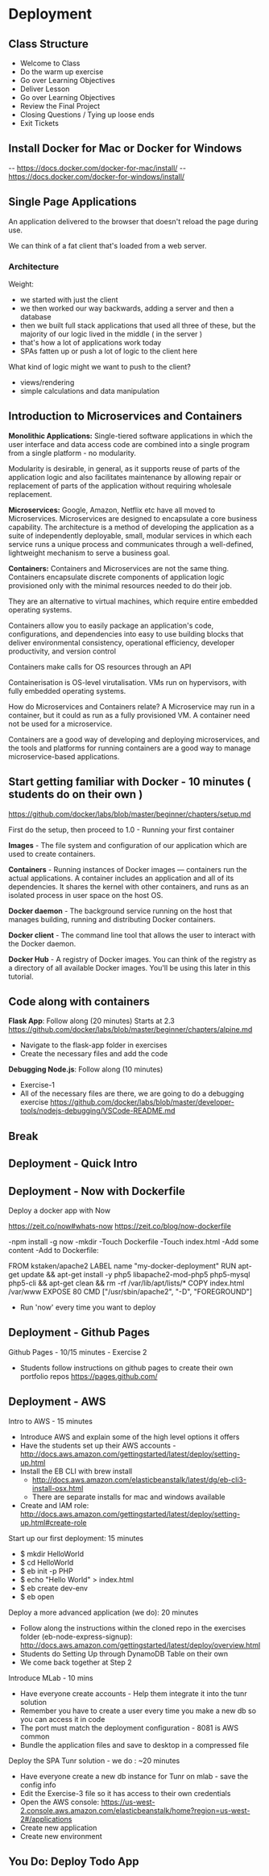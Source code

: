 # Deployment

## Class Structure
- Welcome to Class
- Do the warm up exercise
- Go over Learning Objectives
- Deliver Lesson
- Go over Learning Objectives
- Review the Final Project
- Closing Questions / Tying up loose ends
- Exit Tickets

## Install Docker for Mac or Docker for Windows
-- https://docs.docker.com/docker-for-mac/install/
-- https://docs.docker.com/docker-for-windows/install/

## Single Page Applications

An application delivered to the browser that doesn't reload the page during use.

We can think of a fat client that's loaded from a web server.

### Architecture
Weight:
  - we started with just the client
  - we then worked our way backwards, adding a server and then a database
  - then we built full stack applications that used all three of these, but the majority of our logic lived in the middle ( in the server )
  - that's how a lot of applications work today
  - SPAs fatten up or push a lot of logic to the client here

What kind of logic might we want to push to the client?
  - views/rendering
  - simple calculations and data manipulation


## Introduction to Microservices and Containers

__Monolithic Applications:__  Single-tiered software applications in which the user interface and data access code are combined into a single program from a single platform - no modularity.

Modularity is desirable, in general, as it supports reuse of parts of the application logic and also facilitates maintenance by allowing repair or replacement of parts of the application without requiring wholesale replacement.

__Microservices:__ Google, Amazon, Netflix etc have all moved to Microservices. Microservices are designed to encapsulate a core business capability. The architecture is a method of developing the application as a suite of independently deployable, small, modular services in which each service runs a unique process and communicates through a well-defined, lightweight mechanism to serve a business goal.

__Containers:__ Containers and Microservices are not the same thing. Containers encapsulate discrete components of application logic provisioned only with the minimal resources needed to do their job.

They are an alternative to virtual machines, which require entire embedded operating systems.

Containers allow you to easily package an application's code, configurations, and dependencies into easy to use building blocks that deliver environmental consistency, operational efficiency, developer productivity, and version control

Containers make calls for OS resources through an API

Containerisation is OS-level virutalisation. VMs run on hypervisors, with fully embedded operating systems.

How do Microservices and Containers relate? A Microservice may run in a container, but it could as run as a fully provisioned VM. A container need not be used for a microservice.

Containers are a good way of developing and deploying microservices, and the tools and platforms for running containers are a good way to manage microservice-based applications.

## Start getting familiar with Docker - 10 minutes ( students do on their own )
https://github.com/docker/labs/blob/master/beginner/chapters/setup.md

First do the setup, then proceed to 1.0 - Running your first container

__Images__ - The file system and configuration of our application which are used to create containers.

__Containers__ - Running instances of Docker images — containers run the actual applications. A container includes an application and all of its dependencies. It shares the kernel with other containers, and runs as an isolated process in user space on the host OS.

__Docker daemon__ - The background service running on the host that manages building, running and distributing Docker containers.

__Docker client__ - The command line tool that allows the user to interact with the Docker daemon.

__Docker Hub__ - A registry of Docker images. You can think of the registry as a directory of all available Docker images. You'll be using this later in this tutorial.


## Code along with containers

__Flask App__: Follow along (20 minutes) Starts at 2.3
https://github.com/docker/labs/blob/master/beginner/chapters/alpine.md
- Navigate to the flask-app folder in exercises
- Create the necessary files and add the code

__Debugging Node.js__: Follow along (10 minutes)
- Exercise-1
- All of the necessary files are there, we are going to do a debugging exercise
https://github.com/docker/labs/blob/master/developer-tools/nodejs-debugging/VSCode-README.md

## Break

## Deployment - Quick Intro

## Deployment - Now with Dockerfile

Deploy a docker app with Now

https://zeit.co/now#whats-now
https://zeit.co/blog/now-dockerfile

-npm install -g now
-mkdir
-Touch Dockerfile
-Touch index.html
  -Add some content
-Add to Dockerfile:

FROM kstaken/apache2
LABEL name "my-docker-deployment"
RUN apt-get update && apt-get install -y php5 libapache2-mod-php5 php5-mysql php5-cli && apt-get clean && rm -rf /var/lib/apt/lists/*
COPY index.html /var/www
EXPOSE 80
CMD ["/usr/sbin/apache2", "-D", "FOREGROUND"]

- Run 'now' every time you want to deploy

## Deployment - Github Pages

Github Pages - 10/15 minutes - Exercise 2
- Students follow instructions on github pages to create their own portfolio repos
https://pages.github.com/

## Deployment - AWS

Intro to AWS - 15 minutes
- Introduce AWS and explain some of the high level options it offers
- Have the students set up their AWS accounts
  -http://docs.aws.amazon.com/gettingstarted/latest/deploy/setting-up.html
- Install the EB CLI with brew install
  - http://docs.aws.amazon.com/elasticbeanstalk/latest/dg/eb-cli3-install-osx.html
  - There are separate installs for mac and windows available
- Create and IAM role: http://docs.aws.amazon.com/gettingstarted/latest/deploy/setting-up.html#create-role

Start up our first deployment: 15 minutes
- $ mkdir HelloWorld
- $ cd HelloWorld
- $ eb init -p PHP
- $ echo "Hello World" > index.html
- $ eb create dev-env
- $ eb open


Deploy a more advanced application (we do): 20 minutes
- Follow along the instructions within the cloned repo in the exercises folder (eb-node-express-signup): http://docs.aws.amazon.com/gettingstarted/latest/deploy/overview.html
- Students do Setting Up through DynamoDB Table on their own
- We come back together at Step 2


Introduce MLab  - 10 mins
- Have everyone create accounts - Help them integrate it into the tunr solution
- Remember you have to create a user every time you make a new db so you can access it in code
- The port must match the deployment configuration - 8081 is AWS common
- Bundle the application files and save to desktop in a compressed file

Deploy the SPA Tunr solution - we do : ~20 minutes
- Have everyone create a new db instance for Tunr on mlab - save the config info
- Edit the Exercise-3 file so it has access to their own credentials
- Open the AWS console: https://us-west-2.console.aws.amazon.com/elasticbeanstalk/home?region=us-west-2#/applications
- Create new application
- Create new environment


## You Do: Deploy Todo App
